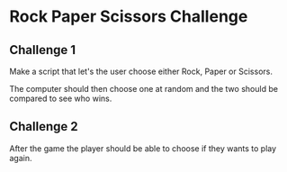# Rock Paper Scissors Challenge
## Challenge 1
Make a script that let's the user choose either Rock, Paper or Scissors.

The computer should then choose one at random and the two should be compared to see who wins.
## Challenge 2
After the game the player should be able to choose if they wants to play again.
